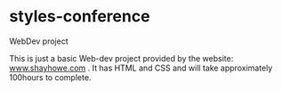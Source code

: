 # styles-conference
WebDev project

This is just a basic Web-dev project provided by the website: www.shayhowe.com . It has HTML and CSS and will take approximately 100hours to complete.
